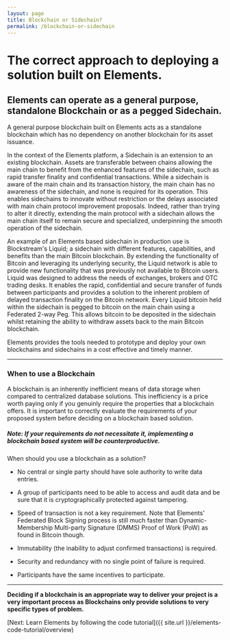 ```yaml
---
layout: page
title: Blockchain or Sidechain?
permalink: /blockchain-or-sidechain
---
```

# The correct approach to deploying a solution built on Elements.

## Elements can operate as a general purpose, standalone Blockchain or as a pegged Sidechain.

A general purpose blockchain built on Elements acts as a standalone blockchain which has no dependency on another blockchain for its asset issuance.

In the context of the Elements platform, a Sidechain is an extension to an existing blockchain. Assets are transferable between chains allowing the main chain to benefit from the enhanced features of the sidechain, such as rapid transfer finality and confidential transactions. While a sidechain is aware of the main chain and its transaction history, the main chain has no awareness of the sidechain, and none is required for its operation. This enables sidechains to innovate without restriction or the delays associated with main chain protocol improvement proposals. Indeed, rather than trying to alter it directly, extending the main protocol with a sidechain allows the main chain itself to remain secure and specialized, underpinning the smooth operation of the sidechain.
 
An example of an Elements based sidechain in production use is Blockstream's Liquid; a sidechain with different features, capabilities, and benefits than the main Bitcoin blockchain. By extending the functionality of Bitcoin and leveraging its underlying security, the Liquid network is able to provide new functionality that was previously not available to Bitcoin users. Liquid was designed to address the needs of exchanges, brokers and OTC trading desks. It enables the rapid, confidential and secure transfer of funds between participants and provides a solution to the inherent problem of delayed transaction finality on the Bitcoin network. Every Liquid bitcoin held within the sidechain is pegged to bitcoin on the main chain using a Federated 2-way Peg. This allows bitcoin to be deposited in the sidechain whilst retaining the ability to withdraw assets back to the main Bitcoin blockchain.
 
Elements provides the tools needed to prototype and deploy your own blockchains and sidechains in a cost effective and timely manner.

* * * 

### When to use a Blockchain

A blockchain is an inherently inefficient means of data storage when compared to centralized database solutions. This inefficiency is a price worth paying only if you genuinly require the properties that a blockchain offers. It is important to correctly evaluate the requirements of your proposed system before deciding on a blockchain based solution.

##### Note: If your requirements do not necessitate it, implementing a blockchain based system will be counterproductive.
 
When should you use a blockchain as a solution?

* No central or single party should have sole authority to write data entries.

* A group of participants need to be able to access and audit data and be sure that it is cryptographically protected against tampering.

* Speed of transaction is not a key requirement. Note that Elements' Federated Block Signing process is still much faster than Dynamic-Membership Multi-party Signature (DMMS) Proof of Work (PoW) as found in Bitcoin though.

* Immutability (the inability to adjust confirmed transactions) is required.

* Security and redundancy with no single point of failure is required.

* Participants have the same incentives to participate.

* * *

**Deciding if a blockchain is an appropriate way to deliver your project is a very important process as Blockchains only provide solutions to very specific types of problem.**

[Next: Learn Elements by following the code tutorial]({{ site.url }}/elements-code-tutorial/overview)
